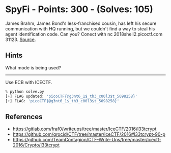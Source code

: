 # SpyFi - Points: 300 - (Solves: 105)

James Brahm, James Bond's less-franchised cousin,
has left his secure communication with HQ running,
but we couldn't find a way to steal his agent identification code.
Can you?
Conect with nc 2018shell2.picoctf.com 31123.
[Source](https://2018shell2.picoctf.com/static/f9909c1c64f38650320493c56da6a0c6/spy_terminal_no_flag.py).

## Hints

What mode is being used?

---

Use ECB with ICECTF.

```py
% python solve.py
[+] FLAG updated: 'picoCTF{@g3nt6_1$_th3_c00l3$t_5098258}'
[+] FLAG: 'picoCTF{@g3nt6_1$_th3_c00l3$t_5098258}'
```

## References

- https://gitlab.com/fraf0/writeups/tree/master/IceCTF/2016/l33tcrypt
- https://github.com/grocid/CTF/tree/master/IceCTF/2016#l33tcrypt-90-p
- https://github.com/TeamContagion/CTF-Write-Ups/tree/master/icectf-2016/Crypto/l33tcrypt


